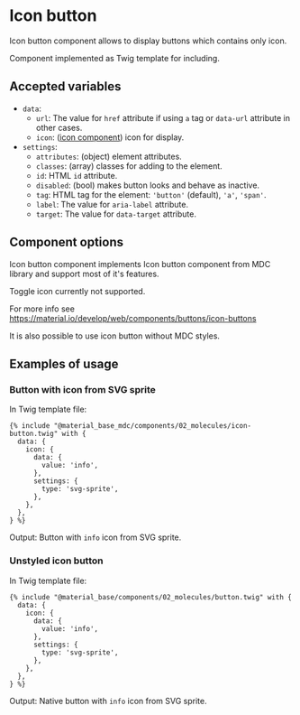 Icon button
===========

Icon button component allows to display buttons which contains only icon.

Component implemented as Twig template for including.

Accepted variables
------------------

- `data`:
    - `url`: The value for `href` attribute if using `a` tag or `data-url` attribute in other cases.
    - `icon`: ([icon component](/components/icon.md)) icon for display.
- `settings`:
    - `attributes`: (object) element attributes.
    - `classes`: (array) classes for adding to the element.
    - `id`: HTML `id` attribute.
    - `disabled`: (bool) makes button looks and behave as inactive.
    - `tag`: HTML tag for the element: `'button'` (default), `'a'`, `'span'`.
    - `label`: The value for `aria-label` attribute.
    - `target`: The value for `data-target` attribute. 

Component options
-----------------

Icon button component implements Icon button component from MDC library and support most of it's features.

Toggle icon currently not supported.

For more info see https://material.io/develop/web/components/buttons/icon-buttons

It is also possible to use icon button without MDC styles.

Examples of usage
-----------------

### Button with icon from SVG sprite

In Twig template file:

~~~
{% include "@material_base_mdc/components/02_molecules/icon-button.twig" with {
  data: {
    icon: {
      data: {
        value: 'info',
      },
      settings: {
        type: 'svg-sprite',
      },
    },
  },
} %}
~~~

Output: Button with `info` icon from SVG sprite.

### Unstyled icon button

In Twig template file:

~~~
{% include "@material_base/components/02_molecules/button.twig" with {
  data: {
    icon: {
      data: {
        value: 'info',
      },
      settings: {
        type: 'svg-sprite',
      },
    },
  },
} %}
~~~

Output: Native button with `info` icon from SVG sprite.
